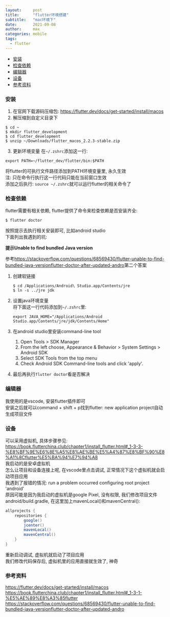 ```yaml
---
layout:     post
title:      "flutter环境搭建"
subtitle:   "mac环境下"
date:       2021-09-08
author:     max
categories: mobile
tags:  
  - flutter
---
```


<!-- TOC -->

- [安装](#安装)
- [检查依赖](#检查依赖)
- [编辑器](#编辑器)
- [设备](#设备)
- [参考资料](#参考资料)

<!-- /TOC -->

<a id="markdown-安装" name="安装"></a>
### 安装

1. 在官网下载源码压缩包: <https://flutter.dev/docs/get-started/install/macos>
2. 解压缩到自定义目录下
```shell
$ cd ~
$ mkdir flutter_development
$ cd flutter_development
$ unzip ~/Downloads/flutter_macos_2.2.3-stable.zip
```
3. 更新环境变量
在`~/.zshrc`添加这一行:
```
export PATH=~/flutter_dev/flutter/bin:$PATH
```
将flutter的可执行文件路径添加到PATH环境变量里, 永久生效  
注: 只在命令行执行这一行代码只能在当前窗口生效  
添加之后执行: `source ~/.zshrc`就可以运行flutter的相关命令了

<a id="markdown-检查依赖" name="检查依赖"></a>
### 检查依赖

flutter需要有相关依赖, flutter提供了命令来检查依赖是否安装齐全:
```shell
$ flutter doctor
```
按照提示去执行相关安装即可, 比如android studio  
下面列出我遇到的坑:   

**提示Unable to find bundled Java version**  

参考<https://stackoverflow.com/questions/68569430/flutter-unable-to-find-bundled-java-versionflutter-doctor-after-updated-andro>第二个答案  
1. 创建软链接

    ```shell
    $ cd /Applications/Android\ Studio.app/Contents/jre
    $ ln -s ../jre jdk
    ```
2. 设置java环境变量  
    将下面这一行代码添加到`~/.zshrc`里:
    ```zshrc
    export JAVA_HOME="/Applications/Android Studio.app/Contents/jre/jdk/Contents/Home"
    ```
3. 在android studio里安装command-line tool
    1. Open Tools > SDK Manager
    2. From the left choose, Appearance & Behavior > System Settings > Android SDK
    3. Select SDK Tools from the top menu
    4. Check Android SDK Command-line tools and click 'apply'.
4. 最后再执行`flutter doctor`看是否解决

### 编辑器

我使用的是vscode, 安装flutter插件即可  
安装之后就可以command + shift + p找到flutter: new application project自动生成项目文件  

### 设备

可以采用虚拟机, 具体步骤参见: https://book.flutterchina.club/chapter1/install_flutter.html#_1-3-3-%E8%BF%9E%E6%8E%A5%E8%AE%BE%E5%A4%87%E8%BF%90%E8%A1%8Cflutter%E5%BA%94%E7%94%A8  
我启动的是安卓虚拟机  
怎么让项目和设备连接上呢, 在vscode里点击调试, 正常情况下这个虚拟机就会启动项目应用  
我遇到了报错的情况: run a problem occurred configuring root project 'android'  
原因可能是因为我启动的虚拟机是google Pixel, 没有权限, 我们修改项目文件android/build.gradle, 在这里加上mavenLocal()和mavenCentral():  
```gradle
allprojects {
    repositories {
        google()
        jcenter()
        mavenLocal()
        mavenCentral()
    }
}
```
重新启动调试, 虚拟机就启动了项目应用  
我们修改代码保存后, 虚拟机里的应用直接就生效了, 神奇

<a id="markdown-参考资料" name="参考资料"></a>
### 参考资料

<https://flutter.dev/docs/get-started/install/macos>  
<https://book.flutterchina.club/chapter1/install_flutter.html#_1-3-1-%E5%AE%89%E8%A3%85flutter>  
<https://stackoverflow.com/questions/68569430/flutter-unable-to-find-bundled-java-versionflutter-doctor-after-updated-andro>